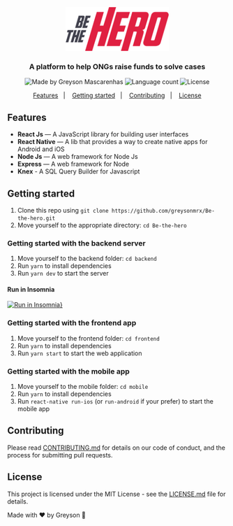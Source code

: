 <div align="center">
  <img src="./frontend/src/assets/logo.svg" height="100px" alt="Be the hero"/>
</div>

<h3 align="center">
  A platform to help ONGs raise funds to solve cases
</h3>

<div align="center">
  <img alt="Made by Greyson Mascarenhas" src="https://img.shields.io/badge/made%20by-Greyson%20Mascarenhas-%23E02041"/>
  <img alt="Language count" src="https://img.shields.io/github/languages/count/greysonmrx/Be-the-hero?color=%23E02041"/>
  <img alt="License" src="https://img.shields.io/badge/license-MIT-%23E02041"/>
</div>

<p align="center">
  <a href="#features">Features</a>&nbsp;&nbsp;&nbsp;|&nbsp;&nbsp;&nbsp;
  <a href="#getting-started">Getting started</a>&nbsp;&nbsp;&nbsp;|&nbsp;&nbsp;&nbsp;
  <a href="#contributing">Contributing</a>&nbsp;&nbsp;&nbsp;|&nbsp;&nbsp;&nbsp;
  <a href="#license">License</a>
</p>

## Features

- **React Js** — A JavaScript library for building user interfaces
- **React Native** — A lib that provides a way to create native apps for Android and iOS
- **Node Js** — A web framework for Node Js
- **Express** — A web framework for Node
- **Knex** - A SQL Query Builder for Javascript

## Getting started

1. Clone this repo using `git clone https://github.com/greysonmrx/Be-the-hero.git`
2. Move yourself to the appropriate directory: `cd Be-the-hero`<br />

### Getting started with the backend server

1. Move yourself to the backend folder: `cd backend`
2. Run `yarn` to install dependencies<br />
3. Run `yarn dev` to start the server

#### Run in Insomnia

[![Run in Insomnia}](https://insomnia.rest/images/run.svg)](https://insomnia.rest/run/?label=Be%20the%20hero&uri=https%3A%2F%2Fgithub.com%2Fgreysonmrx%2FBe-the-hero%2Fblob%2Fmaster%2Finsomnia.json)

### Getting started with the frontend app

1. Move yourself to the frontend folder: `cd frontend`
2. Run `yarn` to install dependencies<br />
3. Run `yarn start` to start the web application

### Getting started with the mobile app

1. Move yourself to the mobile folder: `cd mobile`
2. Run `yarn` to install dependencies<br />
3. Run `react-native run-ios` (or `run-android` if your prefer) to start the mobile app

## Contributing

Please read [CONTRIBUTING.md](CONTRIBUTING.md) for details on our code of conduct, and the process for submitting pull requests.

## License

This project is licensed under the MIT License - see the [LICENSE.md](license.md) file for details.

Made with :hearts: by Greyson :wave:
